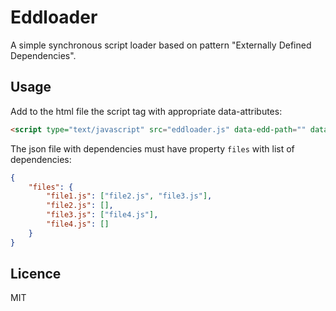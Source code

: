 # Eddloader

A simple synchronous script loader based on pattern "Externally Defined Dependencies".

## Usage

Add to the html file the script tag with appropriate data-attributes:

```html
<script type="text/javascript" src="eddloader.js" data-edd-path="" data-edd-deps="deps.json"></script>
```

The json file with dependencies must have property `files` with list of dependencies:

```json
{
    "files": {
        "file1.js": ["file2.js", "file3.js"],
        "file2.js": [],
        "file3.js": ["file4.js"],
        "file4.js": []
    }
}
```

## Licence

MIT
